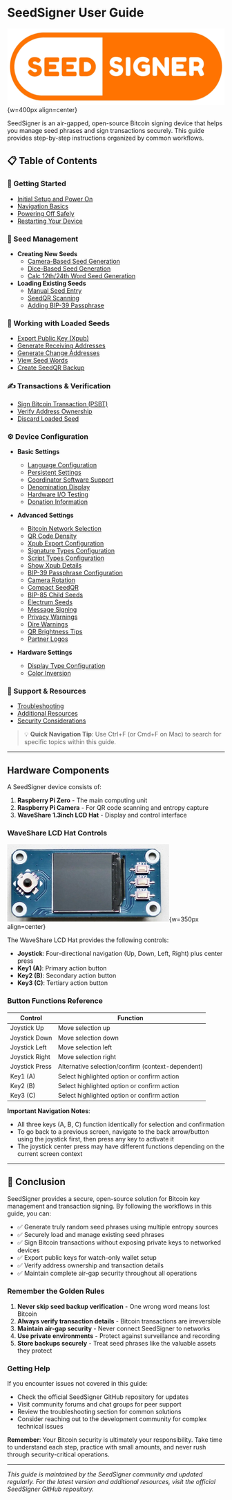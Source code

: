 # SeedSigner User Guide

![SeedSigner Logo](images/SeedSigner_Logo.png){w=400px align=center}

SeedSigner is an air-gapped, open-source Bitcoin signing device that helps you manage seed phrases and sign transactions securely. This guide provides step-by-step instructions organized by common workflows.

## 📋 Table of Contents

### 🚀 Getting Started

- [Initial Setup and Power On](/guides/en/getting_started/initial_setup_and_power_on.md)
- [Navigation Basics](/guides/en/getting_started/navigation_basics.md)
- [Powering Off Safely](/guides/en/getting_started/powering_off_safely.md)
- [Restarting Your Device](/guides/en/getting_started/restarting_your_device.md)

### 🌱 Seed Management

- **Creating New Seeds**
  - [Camera-Based Seed Generation](/guides/en/seed_management/creating_new_seeds/camera_based_seed_generation.md)
  - [Dice-Based Seed Generation](/guides/en/seed_management/creating_new_seeds/dice_based_seed_generation.md)
  - [Calc 12th/24th Word Seed Generation](/guides/en/seed_management/creating_new_seeds/calc_12th24th_word_seed_generation.md)
- **Loading Existing Seeds**
  - [Manual Seed Entry](/guides/en/seed_management/load_existing_seeds/manual_seed_entry.md)
  - [SeedQR Scanning](/guides/en/seed_management/load_existing_seeds/seedqr_scanning.md)
  - [Adding BIP-39 Passphrase](/guides/en/seed_management/load_existing_seeds/adding_bip_39_passphrase.md)

### 🔧 Working with Loaded Seeds

- [Export Public Key (Xpub)](/guides/en/working_with_loaded_seeds/export_public_key_xpub.md)
- [Generate Receiving Addresses](/guides/en/working_with_loaded_seeds/generate_receiving_addresses.md)
- [Generate Change Addresses](/guides/en/working_with_loaded_seeds/generate_change_addresses.md)
- [View Seed Words](/guides/en/working_with_loaded_seeds/view_seed_words.md)
- [Create SeedQR Backup](/guides/en/working_with_loaded_seeds/create_seedqr_backup.md)

### ✍️ Transactions & Verification

- [Sign Bitcoin Transaction (PSBT)](/guides/en/transactions_and_verification/sign_bitcoin_transaction_psbt.md)
- [Verify Address Ownership](/guides/en/transactions_and_verification/verify_address_ownership.md)
- [Discard Loaded Seed](/guides/en/transactions_and_verification/discard_loaded_seed.md)

### ⚙️ Device Configuration

- **Basic Settings**
  - [Language Configuration](/guides/en/device_configuration/basic_settings/language_configuration.md)
  - [Persistent Settings](/guides/en/device_configuration/basic_settings/persistent_settings.md)
  - [Coordinator Software Support](/guides/en/device_configuration/basic_settings/coordinator_software_support.md)
  - [Denomination Display](/guides/en/device_configuration/basic_settings/denomination_display.md)
  - [Hardware I/O Testing](/guides/en/device_configuration/basic_settings/hardware_io_testing.md)
  - [Donation Information](/guides/en/device_configuration/basic_settings/donation_information.md)

- **Advanced Settings**
  - [Bitcoin Network Selection](/guides/en/device_configuration/advanced_settings/bitcoin_network_selection.md)
  - [QR Code Density](/guides/en/device_configuration/advanced_settings/qr_code_density.md)
  - [Xpub Export Configuration](/guides/en/device_configuration/advanced_settings/xpub_export_configuration.md)
  - [Signature Types Configuration](/guides/en/device_configuration/advanced_settings/signature_types_configuration.md)
  - [Script Types Configuration](/guides/en/device_configuration/advanced_settings/script_types_configuration.md)
  - [Show Xpub Details](/guides/en/device_configuration/advanced_settings/show_xpub_details.md)
  - [BIP-39 Passphrase Configuration](/guides/en/device_configuration/advanced_settings/bip-39_passphrase_configuration.md)
  - [Camera Rotation](/guides/en/device_configuration/advanced_settings/camera_rotation.md)
  - [Compact SeedQR](/guides/en/device_configuration/advanced_settings/compact_seedqr.md)
  - [BIP-85 Child Seeds](/guides/en/device_configuration/advanced_settings/bip-85_child_seeds.md)
  - [Electrum Seeds](/guides/en/device_configuration/advanced_settings/electrum_seeds.md)
  - [Message Signing](/guides/en/device_configuration/advanced_settings/message_signing.md)
  - [Privacy Warnings](/guides/en/device_configuration/advanced_settings/privacy_warnings.md)
  - [Dire Warnings](/guides/en/device_configuration/advanced_settings/dire_warnings.md)
  - [QR Brightness Tips](/guides/en/device_configuration/advanced_settings/qr_brightness_tips.md)
  - [Partner Logos](/guides/en/device_configuration/advanced_settings/partner_logos.md)

- **Hardware Settings**
  - [Display Type Configuration](/guides/en/device_configuration/hardware_settings/display_type_configuration.md)
  - [Color Inversion](/guides/en/device_configuration/hardware_settings/color_inversion.md)

### 🔧 Support & Resources

- [Troubleshooting](/guides/en/support_and_resources/troubleshooting.md)
- [Additional Resources](/guides/en/support_and_resources/additional_resources.md)
- [Security Considerations](/guides/en/support_and_resources/security_considerations.md)

> 💡 **Quick Navigation Tip**: Use Ctrl+F (or Cmd+F on Mac) to search for specific topics within this guide.

---

## Hardware Components

A SeedSigner device consists of:

1. **Raspberry Pi Zero** - The main computing unit
2. **Raspberry Pi Camera** - For QR code scanning and entropy capture
3. **WaveShare 1.3inch LCD Hat** - Display and control interface

### WaveShare LCD Hat Controls

![WaveShare LCD Hat](images/WaveShare_LCD_Hat.png){w=350px align=center}

The WaveShare LCD Hat provides the following controls:

- **Joystick**: Four-directional navigation (Up, Down, Left, Right) plus center press
- **Key1 (A)**: Primary action button
- **Key2 (B)**: Secondary action button  
- **Key3 (C)**: Tertiary action button

### Button Functions Reference

| Control        | Function                                    |
| -------------- | ------------------------------------------- |
| Joystick Up    | Move selection up                           |
| Joystick Down  | Move selection down                         |
| Joystick Left  | Move selection left                         |
| Joystick Right | Move selection right                        |
| Joystick Press | Alternative selection/confirm (context-dependent) |
| Key1 (A)       | Select highlighted option or confirm action |
| Key2 (B)       | Select highlighted option or confirm action |
| Key3 (C)       | Select highlighted option or confirm action |

**Important Navigation Notes**:

- All three keys (A, B, C) function identically for selection and confirmation
- To go back to a previous screen, navigate to the back arrow/button using the joystick first, then press any key to activate it
- The joystick center press may have different functions depending on the current screen context

---

## 🏁 Conclusion

SeedSigner provides a secure, open-source solution for Bitcoin key management and transaction signing. By following the workflows in this guide, you can:

- ✅ Generate truly random seed phrases using multiple entropy sources
- ✅ Securely load and manage existing seed phrases
- ✅ Sign Bitcoin transactions without exposing private keys to networked devices
- ✅ Export public keys for watch-only wallet setup
- ✅ Verify address ownership and transaction details
- ✅ Maintain complete air-gap security throughout all operations

### Remember the Golden Rules

1. **Never skip seed backup verification** - One wrong word means lost Bitcoin
2. **Always verify transaction details** - Bitcoin transactions are irreversible
3. **Maintain air-gap security** - Never connect SeedSigner to networks
4. **Use private environments** - Protect against surveillance and recording
5. **Store backups securely** - Treat seed phrases like the valuable assets they protect

### Getting Help

If you encounter issues not covered in this guide:

- Check the official SeedSigner GitHub repository for updates
- Visit community forums and chat groups for peer support
- Review the troubleshooting section for common solutions
- Consider reaching out to the development community for complex technical issues

**Remember**: Your Bitcoin security is ultimately your responsibility. Take time to understand each step, practice with small amounts, and never rush through security-critical operations.

---

*This guide is maintained by the SeedSigner community and updated regularly. For the latest version and additional resources, visit the official SeedSigner GitHub repository.*
